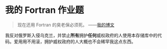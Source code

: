 # 我的 Fortran 作业题

> 现在还用 Fortran 的臭老保必须死。
> ——[我的博文](https://stblog.penclub.club/posts/Fortran)

我反对俄罗斯入侵乌克兰，并禁止**所有**拥护**任何**威权政府的人使用本存储库中的代码。爱用用不用滚，拥护威权政府的人大概也不会稀罕我这点东西。
